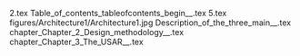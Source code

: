 2.tex
Table_of_contents_tableofcontents_begin__.tex
5.tex
figures/Architecture1/Architecture1.jpg
Description_of_the_three_main__.tex
chapter_Chapter_2_Design_methodology__.tex
chapter_Chapter_3_The_USAR__.tex
